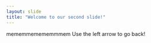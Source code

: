 ```yaml
---
layout: slide
title: "Welcome to our second slide!"
---
```

 mememmemememmmem
 Use the left arrow to go back!
